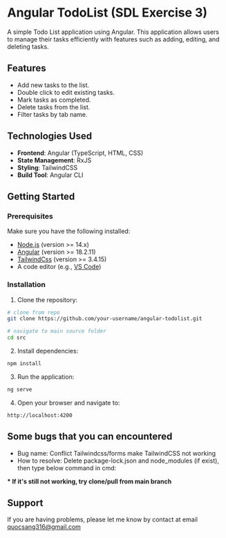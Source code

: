 # Angular TodoList (SDL Exercise 3)

A simple Todo List application using Angular. This application allows users to manage their tasks efficiently with features such as adding, editing, and deleting tasks.

## Features
- Add new tasks to the list.
- Double click to edit existing tasks.
- Mark tasks as completed.
- Delete tasks from the list.
- Filter tasks by tab name.

## Technologies Used

- **Frontend**: Angular (TypeScript, HTML, CSS)
- **State Management**: RxJS
- **Styling**: TailwindCSS
- **Build Tool**: Angular CLI

## Getting Started

### Prerequisites

Make sure you have the following installed:

- [Node.js](https://nodejs.org/) (version >= 14.x)
- [Angular](https://angular.io/cli) (version >= 18.2.11)
- [TailwindCss](https://tailwindcss.io/cli) (version >= 3.4.15)
- A code editor (e.g., [VS Code](https://code.visualstudio.com/))

### Installation

1. Clone the repository:
```bash
# clone from repo
git clone https://github.com/your-username/angular-todolist.git

# navigate to main source folder
cd src
```
2. Install dependencies:
```bash
npm install
```

3. Run the application:
```bash
ng serve
```

4. Open your browser and navigate to:
```
http://localhost:4200
```

## Some bugs that you can encountered
- Bug name: Conflict Tailwindcss/forms make TailwindCSS not working
- How to resolve: Delete package-lock.json and node_modules (if exist), then type below command in cmd:

**\* If it's still not working, try clone/pull from main branch**

## Support
If you are having problems, please let me know by contact at email quocsang316@gmail.com

